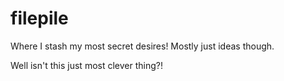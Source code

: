 filepile
========

Where I stash my most secret desires! Mostly just ideas though.

Well isn't this just most clever thing?!
